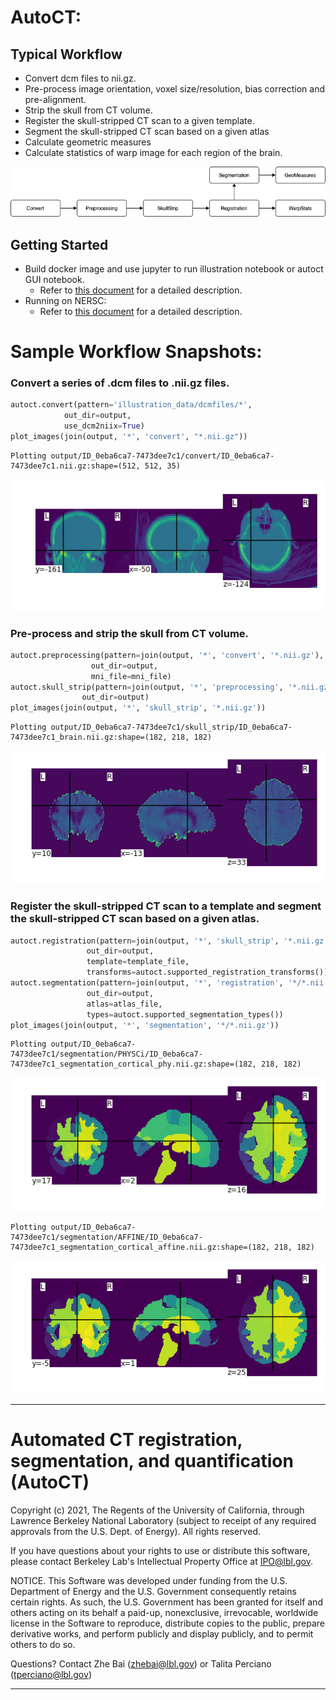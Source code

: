 # AutoCT:

## Typical Workflow
- Convert dcm files to nii.gz.
- Pre-process image orientation, voxel size/resolution, bias correction and pre-alignment.
- Strip the skull from CT volume.
- Register the skull-stripped CT scan to a given template.
- Segment the skull-stripped CT scan based on a given atlas
- Calculate geometric measures 
- Calculate statistics of warp image for each region of the brain.

![png](docs/flowchart.png)

## Getting Started
   - Build docker image and use jupyter to run illustration notebook or autoct GUI notebook.
      - Refer to [this document](./docs/docker.md) for a detailed description.
   - Running on NERSC:
      - Refer to [this document](./docs/nersc.md) for a detailed description.

# Sample Workflow Snapshots:

### Convert a series of .dcm files to .nii.gz files.


```python
autoct.convert(pattern='illustration_data/dcmfiles/*',
            out_dir=output, 
            use_dcm2niix=True)
plot_images(join(output, '*', 'convert', "*.nii.gz"))
```

    Plotting output/ID_0eba6ca7-7473dee7c1/convert/ID_0eba6ca7-7473dee7c1.nii.gz:shape=(512, 512, 35)



    
![png](docs/output_1_1.png)
    


### Pre-process and strip the skull from CT volume.


```python
autoct.preprocessing(pattern=join(output, '*', 'convert', '*.nii.gz'), 
                  out_dir=output,
                  mni_file=mni_file)
autoct.skull_strip(pattern=join(output, '*', 'preprocessing', '*.nii.gz'),
                out_dir=output)
plot_images(join(output, '*', 'skull_strip', '*.nii.gz'))
```

    Plotting output/ID_0eba6ca7-7473dee7c1/skull_strip/ID_0eba6ca7-7473dee7c1_brain.nii.gz:shape=(182, 218, 182)



    
![png](docs/output_3_1.png)
    


### Register the skull-stripped CT scan to a template and segment the skull-stripped CT scan based on a given atlas.


```python
autoct.registration(pattern=join(output, '*', 'skull_strip', '*.nii.gz'), 
                 out_dir=output, 
                 template=template_file,
                 transforms=autoct.supported_registration_transforms())
autoct.segmentation(pattern=join(output, '*', 'registration', '*/*.nii.gz'), 
                 out_dir=output, 
                 atlas=atlas_file,
                 types=autoct.supported_segmentation_types())
plot_images(join(output, '*', 'segmentation', '*/*.nii.gz'))
```

    Plotting output/ID_0eba6ca7-7473dee7c1/segmentation/PHYSCi/ID_0eba6ca7-7473dee7c1_segmentation_cortical_phy.nii.gz:shape=(182, 218, 182)



    
![png](docs/output_5_1.png)
    


    Plotting output/ID_0eba6ca7-7473dee7c1/segmentation/AFFINE/ID_0eba6ca7-7473dee7c1_segmentation_cortical_affine.nii.gz:shape=(182, 218, 182)



    
![png](docs/output_5_3.png)
    

****************************

Automated CT registration, segmentation, and quantification (AutoCT) 
=====================
Copyright (c) 2021, The Regents of the University of California,
through Lawrence Berkeley National Laboratory (subject to receipt of
any required approvals from the U.S. Dept. of Energy). All rights reserved.

If you have questions about your rights to use or distribute this software,
please contact Berkeley Lab's Intellectual Property Office at
IPO@lbl.gov.

NOTICE.  This Software was developed under funding from the U.S. Department
of Energy and the U.S. Government consequently retains certain rights.  As
such, the U.S. Government has been granted for itself and others acting on
its behalf a paid-up, nonexclusive, irrevocable, worldwide license in the
Software to reproduce, distribute copies to the public, prepare derivative 
works, and perform publicly and display publicly, and to permit others to do so.

Questions? Contact Zhe Bai (zhebai@lbl.gov) or Talita Perciano (tperciano@lbl.gov)
****************************

